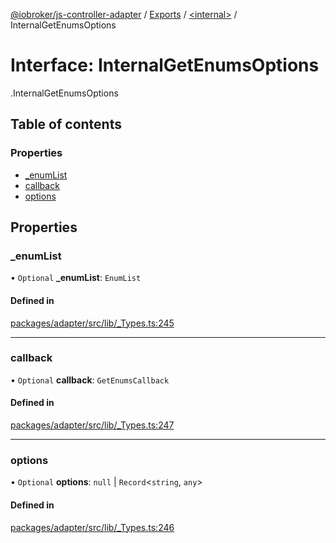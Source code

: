 [@iobroker/js-controller-adapter](../README.md) / [Exports](../modules.md) / [<internal\>](../modules/internal_.md) / InternalGetEnumsOptions

# Interface: InternalGetEnumsOptions

[<internal>](../modules/internal_.md).InternalGetEnumsOptions

## Table of contents

### Properties

- [\_enumList](internal_.InternalGetEnumsOptions.md#_enumlist)
- [callback](internal_.InternalGetEnumsOptions.md#callback)
- [options](internal_.InternalGetEnumsOptions.md#options)

## Properties

### \_enumList

• `Optional` **\_enumList**: `EnumList`

#### Defined in

[packages/adapter/src/lib/_Types.ts:245](https://github.com/ioBroker/ioBroker.js-controller/blob/db6b87d9/packages/adapter/src/lib/_Types.ts#L245)

___

### callback

• `Optional` **callback**: `GetEnumsCallback`

#### Defined in

[packages/adapter/src/lib/_Types.ts:247](https://github.com/ioBroker/ioBroker.js-controller/blob/db6b87d9/packages/adapter/src/lib/_Types.ts#L247)

___

### options

• `Optional` **options**: ``null`` \| `Record`<`string`, `any`\>

#### Defined in

[packages/adapter/src/lib/_Types.ts:246](https://github.com/ioBroker/ioBroker.js-controller/blob/db6b87d9/packages/adapter/src/lib/_Types.ts#L246)
